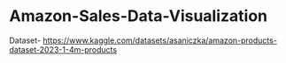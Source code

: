 ﻿# Amazon-Sales-Data-Visualization

Dataset- https://www.kaggle.com/datasets/asaniczka/amazon-products-dataset-2023-1-4m-products
